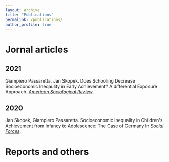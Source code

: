 ```yaml
---
layout: archive
title: "Publications"
permalink: /publications/
author_profile: true
---
```


# Jornal articles
## 2021
Giampiero Passaretta, Jan Skopek. Does Schooling Decrease Socioeconomic Ineqaulity in Early Achievement? A differential Exposure Approach. [_American Sociological Review_](https://journals.sagepub.com/home/asr).

## 2020
Jan Skopek, Giampiero Passaretta. Socioeconomic Inequality in Children's Achievement from Infancy to Adolescence: The Case of Germany  In [_Social Forces_](https://academic.oup.com/sf/article/100/1/86/5924408?login=true).


# Reports and others



<!--
This is your cheat sheet

Remember:

Pages_ contains the information that you want to show in your website for each "page": i.e: about.md
Data_ /navigation.yml contains the "layout" of your websites
HEADLINE

HEADLINE 2

HEADLINE 3

How to create a link?

We write [write here the word you want to be with the link](here the url)

write here to italic

write here to bold

This adds a circle before your phrase (item)
[whatever you write here would appear with underlined]
-->

